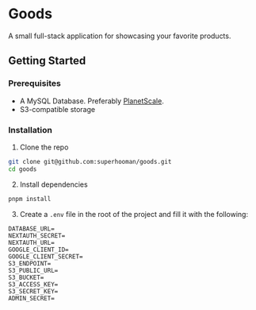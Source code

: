 # Goods

A small full-stack application for showcasing your favorite products.

## Getting Started

### Prerequisites

-   A MySQL Database. Preferably [PlanetScale](https://planetscale.com/).
-   S3-compatible storage

### Installation

1. Clone the repo

```sh
git clone git@github.com:superhooman/goods.git
cd goods
```

2. Install dependencies

```sh
pnpm install
```

3. Create a `.env` file in the root of the project and fill it with the following:

```
DATABASE_URL=
NEXTAUTH_SECRET=
NEXTAUTH_URL=
GOOGLE_CLIENT_ID=
GOOGLE_CLIENT_SECRET=
S3_ENDPOINT=
S3_PUBLIC_URL=
S3_BUCKET=
S3_ACCESS_KEY=
S3_SECRET_KEY=
ADMIN_SECRET=
```
